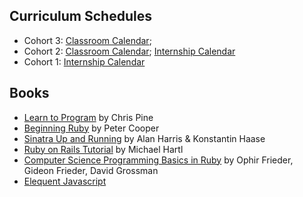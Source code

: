 Curriculum Schedules
--------------------
* Cohort 3: [Classroom Calendar](cohort_schedules/C03_classroom.md);
* Cohort 2: [Classroom Calendar](cohort_schedules/C02_classroom.md); [Internship Calendar](cohort_schedules/C02_internship.md)
* Cohort 1: [Internship Calendar](cohort_schedules/C01_internship.md)

Books
-----
* [Learn to Program](http://pine.fm/LearnToProgram/) by Chris Pine
* [Beginning Ruby](http://beginningruby.org/) by Peter Cooper
* [Sinatra Up and Running](http://shop.oreilly.com/product/0636920019664.do) by Alan Harris & Konstantin Haase
* [Ruby on Rails Tutorial](http://ruby.railstutorial.org/) by Michael Hartl
* [Computer Science Programming Basics in Ruby](http://shop.oreilly.com/product/0636920028192.do) by Ophir Frieder, Gideon Frieder, David Grossman
* [Elequent Javascript](http://eloquentjavascript.net/)
